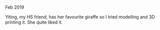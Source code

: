 Feb 2019

Yiting, my HS friend, has her favourite giraffe so I tried modelling and 3D printing it. She quite liked it.